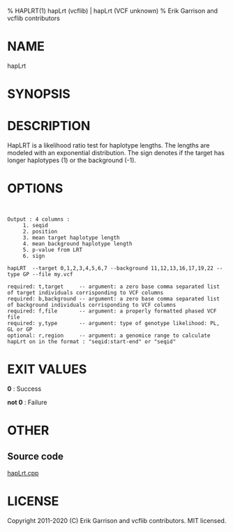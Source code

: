 % HAPLRT(1) hapLrt (vcflib) | hapLrt (VCF unknown)
% Erik Garrison and vcflib contributors

# NAME

hapLrt

# SYNOPSIS



# DESCRIPTION

HapLRT is a likelihood ratio test for haplotype lengths. The lengths are modeled with an exponential distribution. The sign denotes if the target has longer haplotypes (1) or the background (-1).

# OPTIONS

```


Output : 4 columns :                             
     1. seqid                                    
     2. position                                 
     3. mean target haplotype length             
     4. mean background haplotype length         
     5. p-value from LRT                         
     6. sign                                     

hapLRT  --target 0,1,2,3,4,5,6,7 --background 11,12,13,16,17,19,22 --type GP --file my.vcf                                     

required: t,target     -- argument: a zero base comma separated list of target individuals corrisponding to VCF columns        
required: b,background -- argument: a zero base comma separated list of background individuals corrisponding to VCF columns    
required: f,file       -- argument: a properly formatted phased VCF file                                                       
required: y,type       -- argument: type of genotype likelihood: PL, GL or GP                                                  
optional: r,region     -- argument: a genomice range to calculate hapLrt on in the format : "seqid:start-end" or "seqid" 

```

# EXIT VALUES

**0**
: Success

**not 0**
: Failure

# OTHER

## Source code

[hapLrt.cpp](https://github.com/vcflib/vcflib/blob/master/src/hapLrt.cpp)

# LICENSE

Copyright 2011-2020 (C) Erik Garrison and vcflib contributors. MIT licensed.

<!--
  Created with ./scripts/bin2md.rb scripts/bin2md-template.erb
-->

